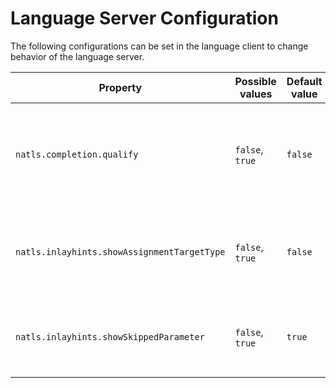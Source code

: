 # Language Server Configuration

The following configurations can be set in the language client to change behavior of the language server.

| Property                                    | Possible values | Default value | Explanation                                                                 |
|---------------------------------------------|-----------------|---------------|-----------------------------------------------------------------------------|
| `natls.completion.qualify`                  | `false`, `true` | `false`       | Controls wether variable should always be completed fully qualified         |
| `natls.inlayhints.showAssignmentTargetType` | `false`, `true` | `false`       | Controls wether inlay hints should be shown for target types on assignments |
| `natls.inlayhints.showSkippedParameter`     | `false`, `true` | `true`        | Shows the parameter name of skipped parameter with e.g. `1X`                |
